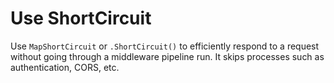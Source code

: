 # Use ShortCircuit

Use `MapShortCircuit` or `.ShortCircuit()` to efficiently respond to a request without going through a middleware pipeline run. It skips processes such as authentication, CORS, etc.